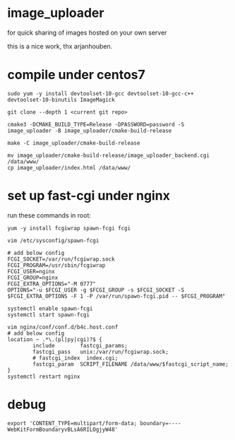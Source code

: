 # image_uploader
for quick sharing of images hosted on your own server

this is a nice work, thx arjanhouben.

# compile under centos7

```shell
sudo yum -y install devtoolset-10-gcc devtoolset-10-gcc-c++ devtoolset-10-binutils ImageMagick

git clone --depth 1 <current git repo>

cmake3 -DCMAKE_BUILD_TYPE=Release -DPASSWORD=password -S image_uploader -B image_uploader/cmake-build-release

make -C image_uploader/cmake-build-release

mv image_uploader/cmake-build-release/image_uploader_backend.cgi /data/www/
cp image_uploader/index.html /data/www/
```

# set up fast-cgi under nginx

run these commands in root: 

```
yum -y install fcgiwrap spawn-fcgi fcgi

vim /etc/sysconfig/spawn-fcgi

# add below config
FCGI_SOCKET=/var/run/fcgiwrap.sock
FCGI_PROGRAM=/usr/sbin/fcgiwrap
FCGI_USER=nginx
FCGI_GROUP=nginx
FCGI_EXTRA_OPTIONS="-M 0777"
OPTIONS="-u $FCGI_USER -g $FCGI_GROUP -s $FCGI_SOCKET -S $FCGI_EXTRA_OPTIONS -F 1 -P /var/run/spawn-fcgi.pid -- $FCGI_PROGRAM"

systemctl enable spawn-fcgi
systemctl start spawn-fcgi

vim nginx/conf/conf.d/b4c.host.conf
# add below config
location ~ .*\.(pl|py|cgi)?$ {
        include        fastcgi_params;
        fastcgi_pass   unix:/var/run/fcgiwrap.sock;
        # fastcgi_index  index.cgi;
        fastcgi_param  SCRIPT_FILENAME /data/www/$fastcgi_script_name;
}
systemctl restart nginx

```

# debug

```shell
export 'CONTENT_TYPE=multipart/form-data; boundary=----WebKitFormBoundaryvBLsA6RILOgjyW48'

```
